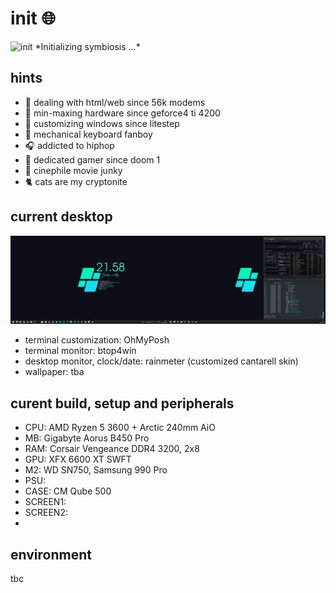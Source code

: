 # init :globe_with_meridians:

<img src='mando-grogu-init.gif' alt='init' style='width:100vW'/>
*Initializing symbiosis ...*
 
## hints
- :monkey: dealing with html/web since 56k modems
- :hammer: min-maxing hardware since geforce4 ti 4200
- :art: customizing windows since litestep 
- :honey_pot: mechanical keyboard fanboy
- :headphones: addicted to hiphop
- 💾 dedicated gamer since doom 1
- :vhs: cinephile movie junky
- :cat2: cats are my cryptonite


## current desktop
![dekstop:lates](desktop-040524.png "desktop-040524")

- terminal customization: OhMyPosh
- terminal monitor: btop4win
- desktop monitor, clock/date: rainmeter (customized cantarell skin)
- wallpaper: tba

## curent build, setup and peripherals
- CPU: AMD Ryzen 5 3600 + Arctic 240mm AiO
- MB: Gigabyte Aorus B450 Pro
- RAM: Corsair Vengeance DDR4 3200, 2x8
- GPU: XFX 6600 XT SWFT
- M2: WD SN750, Samsung 990 Pro
- PSU: 
- CASE: CM Qube 500
- SCREEN1: 
- SCREEN2:
- 

## environment
tbc
